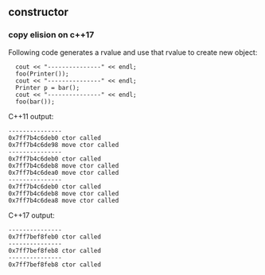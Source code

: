 ## constructor

### copy elision on c++17

Following code generates a rvalue and use that rvalue to create new object:
```
  cout << "---------------" << endl;
  foo(Printer());
  cout << "---------------" << endl;
  Printer p = bar();
  cout << "---------------" << endl;
  foo(bar());
```

C++11 output:
```
---------------
0x7ff7b4c6deb0 ctor called
0x7ff7b4c6de98 move ctor called
---------------
0x7ff7b4c6deb0 ctor called
0x7ff7b4c6deb8 move ctor called
0x7ff7b4c6dea0 move ctor called
---------------
0x7ff7b4c6deb0 ctor called
0x7ff7b4c6deb8 move ctor called
0x7ff7b4c6dea8 move ctor called
```

C++17 output:
```
---------------
0x7ff7bef8feb0 ctor called
---------------
0x7ff7bef8feb8 ctor called
---------------
0x7ff7bef8feb8 ctor called
```
